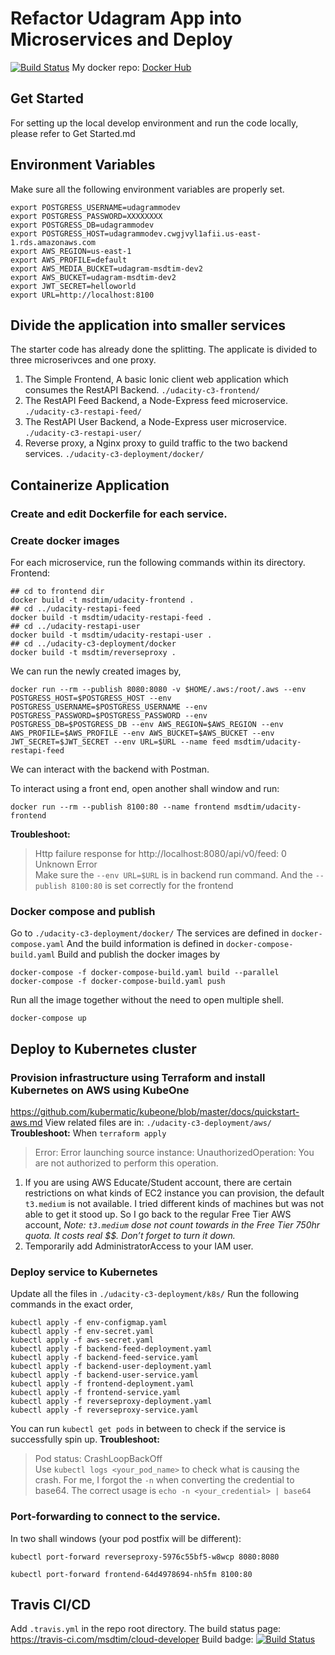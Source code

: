 # Refactor Udagram App into Microservices and Deploy
[![Build Status](https://travis-ci.com/msdtim/cloud-developer.svg?branch=master)](https://travis-ci.com/msdtim/cloud-developer)
My docker repo: [Docker Hub](https://hub.docker.com/u/msdtim)
## Get Started
For setting up the local develop environment and run the code locally, please refer to Get Started.md
## Environment Variables
Make sure all the following environment variables are properly set.
```
export POSTGRESS_USERNAME=udagrammodev
export POSTGRESS_PASSWORD=XXXXXXXX
export POSTGRESS_DB=udagrammodev
export POSTGRESS_HOST=udagrammodev.cwgjvyl1afii.us-east-1.rds.amazonaws.com
export AWS_REGION=us-east-1
export AWS_PROFILE=default
export AWS_MEDIA_BUCKET=udagram-msdtim-dev2
export AWS_BUCKET=udagram-msdtim-dev2
export JWT_SECRET=helloworld
export URL=http://localhost:8100
```
## Divide the application into smaller services
The starter code has already done the splitting. The applicate is divided to three microserivces and one proxy.
1. The Simple Frontend, A basic Ionic client web application which consumes the RestAPI Backend. `./udacity-c3-frontend/`
2. The RestAPI Feed Backend, a Node-Express feed microservice. `./udacity-c3-restapi-feed/`
3. The RestAPI User Backend, a Node-Express user microservice. `./udacity-c3-restapi-user/`
4. Reverse proxy, a Nginx proxy to guild traffic to the two backend services. `./udacity-c3-deployment/docker/`

## Containerize Application
### Create and edit Dockerfile for each service.
### Create docker images
For each microservice, run the following commands within its directory.
Frontend:
```
## cd to frontend dir
docker build -t msdtim/udacity-frontend .
## cd ../udacity-restapi-feed
docker build -t msdtim/udacity-restapi-feed .
## cd ../udacity-restapi-user
docker build -t msdtim/udacity-restapi-user .
## cd ../udacity-c3-deployment/docker
docker build -t msdtim/reverseproxy .
```
We can run the newly created images by,
```
docker run --rm --publish 8080:8080 -v $HOME/.aws:/root/.aws --env POSTGRESS_HOST=$POSTGRESS_HOST --env POSTGRESS_USERNAME=$POSTGRESS_USERNAME --env POSTGRESS_PASSWORD=$POSTGRESS_PASSWORD --env POSTGRESS_DB=$POSTGRESS_DB --env AWS_REGION=$AWS_REGION --env AWS_PROFILE=$AWS_PROFILE --env AWS_BUCKET=$AWS_BUCKET --env JWT_SECRET=$JWT_SECRET --env URL=$URL --name feed msdtim/udacity-restapi-feed
```
We can interact with the backend with Postman.

To interact using a front end, open another shall window and run:
```
docker run --rm --publish 8100:80 --name frontend msdtim/udacity-frontend
```
**Troubleshoot:**
> Http failure response for http://localhost:8080/api/v0/feed: 0 Unknown Error  
Make sure the `--env URL=$URL`  is in backend run command.
And the `--publish 8100:80` is set correctly for the frontend

### Docker compose and publish
Go to `./udacity-c3-deployment/docker/`
The services are defined in `docker-compose.yaml`
And the build information is defined in `docker-compose-build.yaml`
Build and publish the docker images by
```
docker-compose -f docker-compose-build.yaml build --parallel
docker-compose -f docker-compose-build.yaml push
```
Run all the image together without the need to open multiple	shell.
```
docker-compose up
```
## Deploy to Kubernetes cluster
### Provision infrastructure using Terraform and install Kubernetes  on AWS using KubeOne 
https://github.com/kubermatic/kubeone/blob/master/docs/quickstart-aws.md
View related files are in: `./udacity-c3-deployment/aws/`
**Troubleshoot:** When `terraform apply`
> Error: Error launching source instance: UnauthorizedOperation: You are not authorized to perform this operation.  
1. If you are using AWS Educate/Student account, there are certain restrictions on what kinds of EC2 instance you can provision, the default `t3.medium` is not available. I tried different kinds of machines but was not able to get it stood up. So I go back to the regular Free Tier AWS account, *Note: `t3.medium` dose not count towards in the Free Tier 750hr quota. It costs real $$. Don’t forget to turn it down.*
2. Temporarily add AdministratorAccess to your IAM user.
### Deploy service to Kubernetes
Update all the files in `./udacity-c3-deployment/k8s/`
Run the following commands in the exact order,
```
kubectl apply -f env-configmap.yaml
kubectl apply -f env-secret.yaml
kubectl apply -f aws-secret.yaml
kubectl apply -f backend-feed-deployment.yaml
kubectl apply -f backend-feed-service.yaml
kubectl apply -f backend-user-deployment.yaml
kubectl apply -f backend-user-service.yaml
kubectl apply -f frontend-deployment.yaml
kubectl apply -f frontend-service.yaml
kubectl apply -f reverseproxy-deployment.yaml
kubectl apply -f reverseproxy-service.yaml
```
You can run `kubectl get pods` in between to check if the service is successfully spin up.
**Troubleshoot:**  
> Pod status: CrashLoopBackOff  
Use `kubectl logs <your_pod_name>` to check what is causing the crash.
For me, I forgot the `-n` when converting the credential to base64.
The correct usage is 
`echo -n <your_credential> | base64`
### Port-forwarding to connect to the service.
In two shall windows (your pod postfix will be different):
```
kubectl port-forward reverseproxy-5976c55bf5-w8wcp 8080:8080
```
```
kubectl port-forward frontend-64d4978694-nh5fm 8100:80 
```
## Travis CI/CD
Add `.travis.yml` in the repo root directory.
The build status page: https://travis-ci.com/msdtim/cloud-developer
Build badge:
[![Build Status](https://travis-ci.com/msdtim/cloud-developer.svg?branch=master)](https://travis-ci.com/msdtim/cloud-developer)

